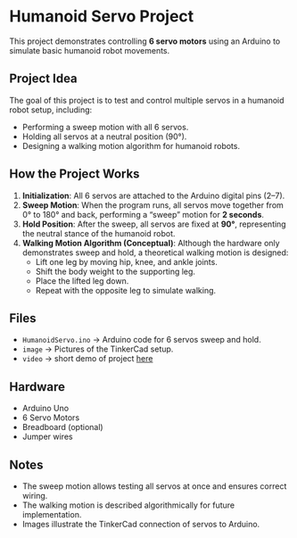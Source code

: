 
# Humanoid Servo Project

This project demonstrates controlling **6 servo motors** using an Arduino to simulate basic humanoid robot movements.

## Project Idea
The goal of this project is to test and control multiple servos in a humanoid robot setup, including:
- Performing a sweep motion with all 6 servos.
- Holding all servos at a neutral position (90°).
- Designing a walking motion algorithm for humanoid robots.

## How the Project Works
1. **Initialization**: All 6 servos are attached to the Arduino digital pins (2–7).  
2. **Sweep Motion**: When the program runs, all servos move together from 0° to 180° and back, performing a “sweep” motion for **2 seconds**.  
3. **Hold Position**: After the sweep, all servos are fixed at **90°**, representing the neutral stance of the humanoid robot.  
4. **Walking Motion Algorithm (Conceptual)**: Although the hardware only demonstrates sweep and hold, a theoretical walking motion is designed:
   - Lift one leg by moving hip, knee, and ankle joints.
   - Shift the body weight to the supporting leg.
   - Place the lifted leg down.
   - Repeat with the opposite leg to simulate walking.

## Files
- `HumanoidServo.ino` → Arduino code for 6 servos sweep and hold.  
- `image` → Pictures of the TinkerCad setup.
- `video` → short demo of project [here](video.mp4)

  
   


## Hardware
- Arduino Uno  
- 6 Servo Motors  
- Breadboard (optional)  
- Jumper wires  

## Notes
- The sweep motion allows testing all servos at once and ensures correct wiring.  
- The walking motion is described algorithmically for future implementation.  
- Images illustrate the TinkerCad connection of servos to Arduino.
